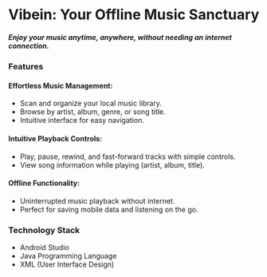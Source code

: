 # Vibein: Your Offline Music Sanctuary
##### Enjoy your music anytime, anywhere, without needing an internet connection.

### Features
#### Effortless Music Management:
* Scan and organize your local music library.
* Browse by artist, album, genre, or song title.
* Intuitive interface for easy navigation.
  
#### Intuitive Playback Controls:
* Play, pause, rewind, and fast-forward tracks with simple controls.
* View song information while playing (artist, album, title).
  
#### Offline Functionality:
* Uninterrupted music playback without internet.
* Perfect for saving mobile data and listening on the go.

### Technology Stack
* Android Studio
* Java Programming Language
* XML (User Interface Design)

